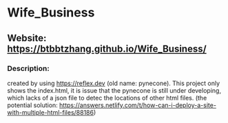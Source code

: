 # Wife_Business
## Website: https://btbbtzhang.github.io/Wife_Business/    
### Description:  
created by using https://reflex.dev (old name: pynecone). This project only shows the index.html, it is issue that the pynecone is still under developing, which lacks of a json file to detec the locations of other html files. (the potential solution: https://answers.netlify.com/t/how-can-i-deploy-a-site-with-multiple-html-files/88186)
